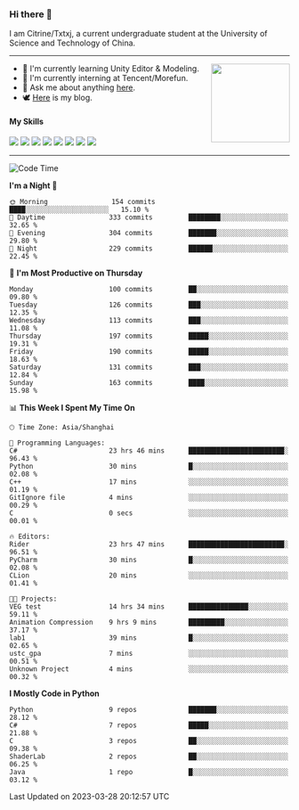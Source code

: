 ### Hi there 👋

I am Citrine/Txtxj, a current undergraduate student at the University of Science and Technology of China.

---

<img align="right" height="141" src="https://github-readme-stats.vercel.app/api?username=txtxj&theme=tokyonight&show_icons=true&count_private=true">

- 🌱 I'm currently learning Unity Editor & Modeling.
- 🐶 I'm currently interning at Tencent/Morefun.
- 💬 Ask me about anything [here](https://github.com/txtxj/txtxj/issues).
- 🕊️ [Here](https://txtxj.top) is my blog.

#### My Skills

![](https://img.shields.io/badge/C%23-239120?logo=csharp&logoColor=fff)
![](https://img.shields.io/badge/Unity-000000?logo=unity&logoColor=fff)
![](https://img.shields.io/badge/Python-3e74a2?logo=python&logoColor=fff)
![](https://img.shields.io/badge/C++-65318e?logo=cplusplus&logoColor=fff)
![](https://img.shields.io/badge/C-5654a2?logo=c&logoColor=fff)
![](https://img.shields.io/badge/Blender-f5792a?logo=blender&logoColor=fff)
![](https://img.shields.io/badge/OpenJDK-ffffff?logo=openjdk&logoColor=000)
![](https://img.shields.io/badge/SQL-cc2927?logo=microsoftsqlserver&logoColor=fff)

---

<!--START_SECTION:waka-->
![Code Time](http://img.shields.io/badge/Code%20Time-742%20hrs%2044%20mins-blue)

**I'm a Night 🦉** 

```text
🌞 Morning                154 commits         ████░░░░░░░░░░░░░░░░░░░░░   15.10 % 
🌆 Daytime                333 commits         ████████░░░░░░░░░░░░░░░░░   32.65 % 
🌃 Evening                304 commits         ███████░░░░░░░░░░░░░░░░░░   29.80 % 
🌙 Night                  229 commits         ██████░░░░░░░░░░░░░░░░░░░   22.45 % 
```
📅 **I'm Most Productive on Thursday** 

```text
Monday                   100 commits         ██░░░░░░░░░░░░░░░░░░░░░░░   09.80 % 
Tuesday                  126 commits         ███░░░░░░░░░░░░░░░░░░░░░░   12.35 % 
Wednesday                113 commits         ███░░░░░░░░░░░░░░░░░░░░░░   11.08 % 
Thursday                 197 commits         █████░░░░░░░░░░░░░░░░░░░░   19.31 % 
Friday                   190 commits         █████░░░░░░░░░░░░░░░░░░░░   18.63 % 
Saturday                 131 commits         ███░░░░░░░░░░░░░░░░░░░░░░   12.84 % 
Sunday                   163 commits         ████░░░░░░░░░░░░░░░░░░░░░   15.98 % 
```


📊 **This Week I Spent My Time On** 

```text
🕑︎ Time Zone: Asia/Shanghai

💬 Programming Languages: 
C#                       23 hrs 46 mins      ████████████████████████░   96.43 % 
Python                   30 mins             █░░░░░░░░░░░░░░░░░░░░░░░░   02.08 % 
C++                      17 mins             ░░░░░░░░░░░░░░░░░░░░░░░░░   01.19 % 
GitIgnore file           4 mins              ░░░░░░░░░░░░░░░░░░░░░░░░░   00.29 % 
C                        0 secs              ░░░░░░░░░░░░░░░░░░░░░░░░░   00.01 % 

🔥 Editors: 
Rider                    23 hrs 47 mins      ████████████████████████░   96.51 % 
PyCharm                  30 mins             █░░░░░░░░░░░░░░░░░░░░░░░░   02.08 % 
CLion                    20 mins             ░░░░░░░░░░░░░░░░░░░░░░░░░   01.41 % 

🐱‍💻 Projects: 
VEG test                 14 hrs 34 mins      ███████████████░░░░░░░░░░   59.11 % 
Animation Compression    9 hrs 9 mins        █████████░░░░░░░░░░░░░░░░   37.17 % 
lab1                     39 mins             █░░░░░░░░░░░░░░░░░░░░░░░░   02.65 % 
ustc_gpa                 7 mins              ░░░░░░░░░░░░░░░░░░░░░░░░░   00.51 % 
Unknown Project          4 mins              ░░░░░░░░░░░░░░░░░░░░░░░░░   00.32 % 
```

**I Mostly Code in Python** 

```text
Python                   9 repos             ███████░░░░░░░░░░░░░░░░░░   28.12 % 
C#                       7 repos             █████░░░░░░░░░░░░░░░░░░░░   21.88 % 
C                        3 repos             ██░░░░░░░░░░░░░░░░░░░░░░░   09.38 % 
ShaderLab                2 repos             ██░░░░░░░░░░░░░░░░░░░░░░░   06.25 % 
Java                     1 repo              █░░░░░░░░░░░░░░░░░░░░░░░░   03.12 % 
```




 Last Updated on 2023-03-28 20:12:57 UTC
<!--END_SECTION:waka-->
